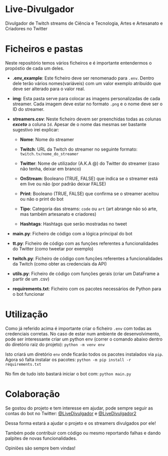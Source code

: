 # Live-Divulgador
Divulgador de Twitch streams de Ciência e Tecnologia, Artes e Artesanato e Criadores no Twitter

# Ficheiros e pastas
Neste repositório temos vários ficheiros e é importante entendermos o propóstio de cada um deles.
- **.env_example**: Este ficheiro deve ser renomenado para `.env`. Dentro dele terão vários nomes(variáveis) com um valor exemplo atribuído que deve ser alterado para o valor real.

-  **img**: Esta pasta serve para colocar as imagens personalizadas de cada streamer. Cada imagem deve estar no formato `.png` e o nome deve ser o ID do streamer.

- **streamers.csv**: Neste ficheiro devem ser preenchidas todas as colunas ***exceto*** a coluna `Id`. Apesar de o nome das mesmas ser bastante sugestivo irei explicar:
	- **Nome**: Nome do streamer
	
	- **Twitch**: URL da Twitch do streamer no seguinte formato: `twitch.tv/nome_do_streamer`
	
	- **Twitter**: Nome de utilizador (A.K.A @) do Twitter do streamer (caso não tenha, deixar em branco)
	
	- **OnStream**: Booleano (TRUE, FALSE) que indica se o streamer está em live ou não (por padrão deixar FALSE)
	
	- **Print**: Booleano (TRUE, FALSE) que confirma se o streamer aceitou ou não o print do bot
	
	- **Tipo**: Categoria das streams: `code` ou `art` (art abrange não só arte, mas também artesanato e criadores)

	- **Hashtags**: Hashtags que serão mostradas no tweet

- **main.py**: Ficheiro de código com a lógica principal do bot

- **tt.py**: Ficheiro de código com as funções referentes a funcionalidades do Twitter (como tweetar por exemplo)

- **twitch.py**: Ficheiro de código com funções referentes a funcionalidades da Twitch (como obter as credenciais da API)

- **utils.py**: Ficheiro de código com funções gerais (criar um DataFrame a partir de um .csv)
- **requirements.txt**: Ficheiro com os pacotes necessários de Python para o bot funcionar


# Utilização
Como já referido acima é importante criar o ficheiro `.env` com todas as credenciais corretas.
No caso de estar num ambiente de desenvolvimento, pode ser interessante criar um python env (correr o comando abaixo dentro do diretório raiz do projeto):
`python -m venv env`

Isto criará um diretório `env` onde ficarão todos os pacotes instalados via `pip`. Agora só falta instalar os pacotes:
`python -m pip install -r requirements.txt`

No fim de tudo isto bastará iniciar o bot com:
`python main.py`

# Colaboração
Se gostou do projeto e tem interesse em ajudar, pode sempre seguir as contas do bot no Twitter: [@LiveDivulgador](https://twitter.com/LiveDivulgador) e [@LiveDivulgador2](https://twitter.com/LiveDivulgador2)

Dessa forma estará a ajudar o projeto e os streamers divulgados por ele!

Também pode contribuir com código ou mesmo reportando falhas e dando palpites de novas funcionalidades.

Opiniões são sempre bem vindas!
